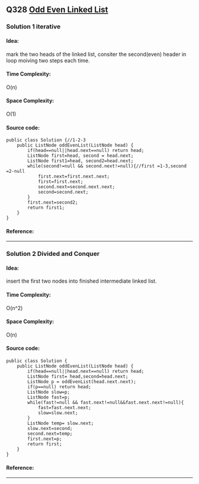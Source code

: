 ## Q328 [Odd Even Linked List](https://leetcode.com/problems/odd-even-linked-list/) 

### Solution 1 iterative
#### Idea:
mark the two heads of the linked list, consiter the second(even) header in loop moiving two steps each time.
#### Time Complexity:
O(n)
#### Space Complexity:
O(1)
#### Source code:
```
public class Solution {//1-2-3   
    public ListNode oddEvenList(ListNode head) {
        if(head==null||head.next==null) return head;
        ListNode first=head, second = head.next;
        ListNode first1=head, second2=head.next;
        while(second!=null && second.next!=null){//first =1-3,second =2-null
            first.next=first.next.next;
            first=first.next;
            second.next=second.next.next;
            second=second.next;
        }
        first.next=second2;
        return first1;
    }
}
```
#### Reference:

---

### Solution 2 Divided and Conquer
#### Idea:
insert the first two nodes into finished intermediate linked list. 
#### Time Complexity:
O(n^2)
#### Space Complexity:
O(n)
#### Source code:
```
public class Solution {  
    public ListNode oddEvenList(ListNode head) {
        if(head==null||head.next==null) return head;
        ListNode first= head,second=head.next;
        ListNode p = oddEvenList(head.next.next);
        if(p==null) return head;
        ListNode slow=p;
        ListNode fast=p;
        while(fast!=null && fast.next!=null&&fast.next.next!=null){
            fast=fast.next.next;
            slow=slow.next;
        }
        ListNode temp= slow.next;
        slow.next=second;
        second.next=temp;
        first.next=p;
        return first;
    }
}
```
#### Reference:

---